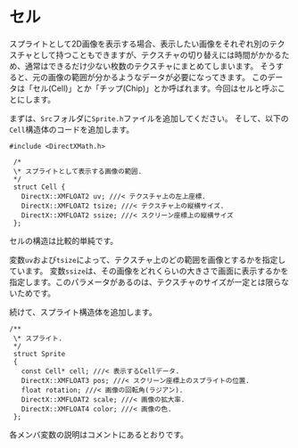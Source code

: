 # セル

スプライトとして2D画像を表示する場合、表示したい画像をそれぞれ別のテクスチャとして持つこともできますが、テクスチャの切り替えには時間がかかるため、通常はできるだけ少ない枚数のテクスチャにまとめてしまいます。
 そうすると、元の画像の範囲が分かるようなデータが必要になってきます。
 このデータは「セル(Cell)」とか「チップ(Chip)」とか呼ばれます。今回はセルと呼ぶことにします。

まずは、`Src`フォルダに`Sprite.h`ファイルを追加してください。
 そして、以下の`Cell`構造体のコードを追加します。

```
#include <DirectXMath.h>

 /*
 \* スプライトとして表示する画像の範囲.
 */
 struct Cell {
   DirectX::XMFLOAT2 uv; ///< テクスチャ上の左上座標.
   DirectX::XMFLOAT2 tsize; ///< テクスチャ上の縦横サイズ.
   DirectX::XMFLOAT2 ssize; ///< スクリーン座標上の縦横サイズ
 };
```

セルの構造は比較的単純です。

変数`uv`および`tsize`によって、テクスチャ上のどの範囲を画像とするかを指定しています。
 変数`ssize`は、その画像をどれくらいの大きさで画面に表示するかを指定します。このパラメータがあるのは、テクスチャのサイズが一定とは限らないためです。

続けて、スプライト構造体を追加します。

```
/**
 \* スプライト.
 */
 struct Sprite
 {
   const Cell* cell; ///< 表示するCellデータ.
   DirectX::XMFLOAT3 pos; ///< スクリーン座標上のスプライトの位置.
   float rotation; ///< 画像の回転角(ラジアン).
   DirectX::XMFLOAT2 scale; ///< 画像の拡大率.
   DirectX::XMFLOAT4 color; ///< 画像の色.
 };
```

各メンバ変数の説明はコメントにあるとおりです。

